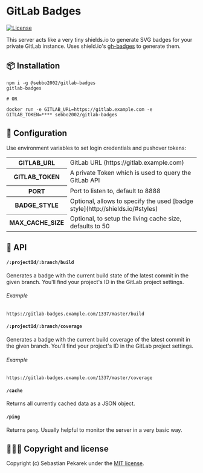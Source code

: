 # GitLab Badges

[![License](https://img.shields.io/badge/license-MIT-blue.svg?style=flat-square)](LICENSE)

This server acts like a very tiny shields.io to generate SVG badges for your private GitLab instance. Uses shield.io's [gh-badges](https://www.npmjs.com/package/gh-badges) to generate them.


## 📦 Installation

	npm i -g @sebbo2002/gitlab-badges
    gitlab-badges

    # OR

    docker run -e GITLAB_URL=https://gitlab.example.com -e GITLAB_TOKEN=**** sebbo2002/gitlab-badges


## 🔧 Configuration

Use environment variables to set login credentials and pushover tokens:

<table>
    <tr>
        <th scope="row">GITLAB_URL</td>
        <td>GitLab URL (https://gitlab.example.com)</td>
    </tr>
    <tr>
        <th scope="row">GITLAB_TOKEN</td>
        <td>A private Token which is used to query the GitLab API</td>
    </tr>
    <tr>
        <th scope="row">PORT</td>
        <td>Port to listen to, default to 8888</td>
    </tr>
    <tr>
        <th scope="row">BADGE_STYLE</td>
        <td>Optional, allows to specify the used [badge style](http://shields.io/#styles)</td>
    </tr>
    <tr>
        <th scope="row">MAX_CACHE_SIZE</td>
        <td>Optional, to setup the living cache size, defaults to 50</td>
    </tr>
</table>


## 📑 API

#### `/:projectId/:branch/build`

Generates a badge with the current build state of the latest commit in the given branch.
You'll find your project's ID in the GitLab project settings.

###### Example
```
https://gitlab-badges.example.com/1337/master/build
```

#### `/:projectId/:branch/coverage`

Generates a badge with the current build coverage of the latest commit in the given branch.
You'll find your project's ID in the GitLab project settings.

###### Example
```
https://gitlab-badges.example.com/1337/master/coverage
```

#### `/cache`

Returns all currently cached data as a JSON object.

#### `/ping`

Returns `pong`. Usually helpful to monitor the server in a very basic way.



## 🙆🏼‍♂️ Copyright and license

Copyright (c) Sebastian Pekarek under the [MIT license](LICENSE).
